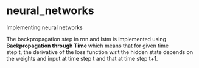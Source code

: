 # neural_networks
Implementing neural networks

The backpropagation step in rnn and lstm is implemented using <b> Backpropagation through Time </b> which means that for given time <br>
step t, the derivative of the loss function w.r.t the hidden state depends on the weights and input at time step t and that at time step t+1.
